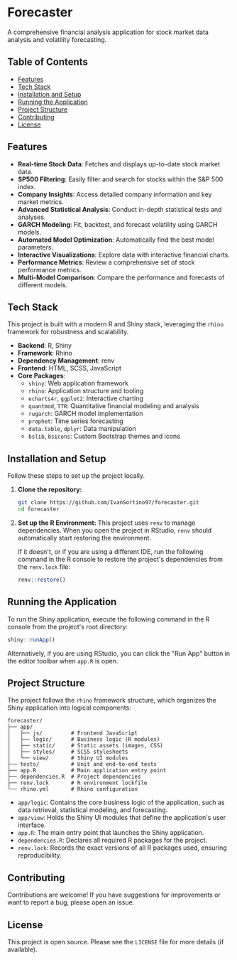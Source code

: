 # Forecaster

A comprehensive financial analysis application for stock market data analysis and volatility forecasting.

## Table of Contents

- [Features](#features)
- [Tech Stack](#tech-stack)
- [Installation and Setup](#installation-and-setup)
- [Running the Application](#running-the-application)
- [Project Structure](#project-structure)
- [Contributing](#contributing)
- [License](#license)

## Features

-   **Real-time Stock Data**: Fetches and displays up-to-date stock market data.
-   **SP500 Filtering**: Easily filter and search for stocks within the S&P 500 index.
-   **Company Insights**: Access detailed company information and key market metrics.
-   **Advanced Statistical Analysis**: Conduct in-depth statistical tests and analyses.
-   **GARCH Modeling**: Fit, backtest, and forecast volatility using GARCH models.
-   **Automated Model Optimization**: Automatically find the best model parameters.
-   **Interactive Visualizations**: Explore data with interactive financial charts.
-   **Performance Metrics**: Review a comprehensive set of stock performance metrics.
-   **Multi-Model Comparison**: Compare the performance and forecasts of different models.

## Tech Stack

This project is built with a modern R and Shiny stack, leveraging the `rhino` framework for robustness and scalability.

-   **Backend**: R, Shiny
-   **Framework**: Rhino
-   **Dependency Management**: renv
-   **Frontend**: HTML, SCSS, JavaScript
-   **Core Packages**:
    -   `shiny`: Web application framework
    -   `rhino`: Application structure and tooling
    -   `echarts4r`, `ggplot2`: Interactive charting
    -   `quantmod`, `TTR`: Quantitative financial modeling and analysis
    -   `rugarch`: GARCH model implementation
    -   `prophet`: Time series forecasting
    -   `data.table`, `dplyr`: Data manipulation
    -   `bslib`, `bsicons`: Custom Bootstrap themes and icons

## Installation and Setup

Follow these steps to set up the project locally.

1.  **Clone the repository:**
    ```bash
    git clone https://github.com/IvanSortino97/forecaster.git
    cd forecaster
    ```

2.  **Set up the R Environment:**
    This project uses `renv` to manage dependencies. When you open the project in RStudio, `renv` should automatically start restoring the environment.

    If it doesn't, or if you are using a different IDE, run the following command in the R console to restore the project's dependencies from the `renv.lock` file:
    ```r
    renv::restore()
    ```

## Running the Application

To run the Shiny application, execute the following command in the R console from the project's root directory:

```r
shiny::runApp()
```

Alternatively, if you are using RStudio, you can click the "Run App" button in the editor toolbar when `app.R` is open.

## Project Structure

The project follows the `rhino` framework structure, which organizes the Shiny application into logical components:

```
forecaster/
├── app/
│   ├── js/         # Frontend JavaScript
│   ├── logic/      # Business logic (R modules)
│   ├── static/     # Static assets (images, CSS)
│   ├── styles/     # SCSS stylesheets
│   └── view/       # Shiny UI modules
├── tests/          # Unit and end-to-end tests
├── app.R           # Main application entry point
├── dependencies.R  # Project dependencies
├── renv.lock       # R environment lockfile
└── rhino.yml       # Rhino configuration
```

-   `app/logic`: Contains the core business logic of the application, such as data retrieval, statistical modeling, and forecasting.
-   `app/view`: Holds the Shiny UI modules that define the application's user interface.
-   `app.R`: The main entry point that launches the Shiny application.
-   `dependencies.R`: Declares all required R packages for the project.
-   `renv.lock`: Records the exact versions of all R packages used, ensuring reproducibility.

## Contributing

Contributions are welcome! If you have suggestions for improvements or want to report a bug, please open an issue.

## License

This project is open source. Please see the `LICENSE` file for more details (if available).